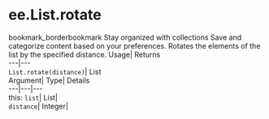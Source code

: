  
#  ee.List.rotate
bookmark_borderbookmark Stay organized with collections  Save and categorize content based on your preferences.
Rotates the elements of the list by the specified distance. 
Usage| Returns  
---|---  
`List.rotate(distance)`| List  
Argument| Type| Details  
---|---|---  
this: `list`| List|   
`distance`| Integer|   
